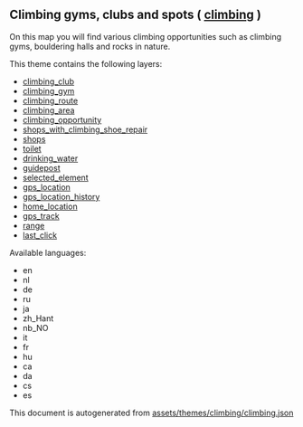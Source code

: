 [//]: # (WARNING: this file is automatically generated. Please find the sources at the bottom and edit those sources)

 Climbing gyms, clubs and spots ( [climbing](https://mapcomplete.org/climbing) ) 
---------------------------------------------------------------------------------



On this map you will find various climbing opportunities such as climbing gyms, bouldering halls and rocks in nature.

This theme contains the following layers:



  - [climbing_club](../Layers/climbing_club.md)
  - [climbing_gym](../Layers/climbing_gym.md)
  - [climbing_route](../Layers/climbing_route.md)
  - [climbing_area](../Layers/climbing_area.md)
  - [climbing_opportunity](../Layers/climbing_opportunity.md)
  - [shops_with_climbing_shoe_repair](../Layers/shops_with_climbing_shoe_repair.md)
  - [shops](../Layers/shops.md)
  - [toilet](../Layers/toilet.md)
  - [drinking_water](../Layers/drinking_water.md)
  - [guidepost](../Layers/guidepost.md)
  - [selected_element](../Layers/selected_element.md)
  - [gps_location](../Layers/gps_location.md)
  - [gps_location_history](../Layers/gps_location_history.md)
  - [home_location](../Layers/home_location.md)
  - [gps_track](../Layers/gps_track.md)
  - [range](../Layers/range.md)
  - [last_click](../Layers/last_click.md)


Available languages:



  - en
  - nl
  - de
  - ru
  - ja
  - zh_Hant
  - nb_NO
  - it
  - fr
  - hu
  - ca
  - da
  - cs
  - es
 

This document is autogenerated from [assets/themes/climbing/climbing.json](https://github.com/pietervdvn/MapComplete/blob/develop/assets/themes/climbing/climbing.json)
